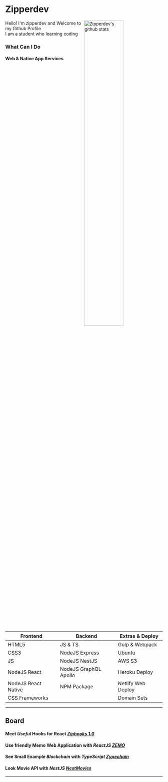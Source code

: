 # Zipperdev

<img align="right" alt="Zipperdev's github stats" width="50%" src="https://github-readme-stats.vercel.app/api?username=zipperdev&show_icons=true">

Hello! I'm zipperdev and Welcome to my Github Profile<br/>
I am a student who learning coding

### What Can I Do

#### Web & Native App Services

| Frontend | Backend | Extras & Deploy |
|--|--|--|
| HTML5 | JS & TS | Gulp & Webpack |
| CSS3 | NodeJS Express | Ubuntu |
| JS | NodeJS NestJS | AWS S3 |
| NodeJS React | NodeJS GraphQL Apollo | Heroku Deploy |
| NodeJS React Native | NPM Package | Netlify Web Deploy |
| CSS Frameworks |  | Domain Sets |

---
  
## Board

#### Meet _Useful_ Hooks for React [_Ziphooks 1.0_](https://www.npmjs.com/org/ziphooks)
#### Use friendly Memo Web Application with _ReactJS_ [_ZEMO_](https://github.com/zipperdev/Zemo)
#### See Small Example _Blockchain_ with _TypeScript_ [_Zypechain_](https://github.com/zipperdev/Zypechain)
#### Look Movie API with _NestJS_ [_NestMovies_](https://github.com/zipperdev/NestMovies)

---
